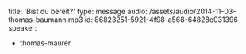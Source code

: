title: 'Bist du bereit?'
type: message
audio: /assets/audio/2014-11-03-thomas-baumann.mp3
id: 86823251-5921-4f98-a568-64828e031396
speaker:
  - thomas-maurer
